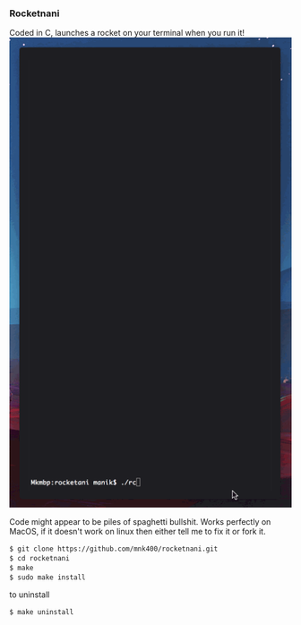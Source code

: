 
### Rocketnani
Coded in C, launches a rocket on your terminal when you run it!
![](https://github.com/mnk400/rocketnani/blob/master/Rocketani.gif)


Code might appear to be piles of spaghetti bullshit. Works perfectly on MacOS, if it doesn't work on linux then either tell me to fix it or fork it.

```sh
$ git clone https://github.com/mnk400/rocketnani.git
$ cd rocketnani
$ make
$ sudo make install
```

to uninstall
```sh
$ make uninstall
```
